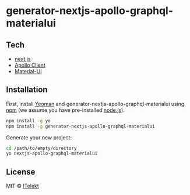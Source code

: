 # generator-nextjs-apollo-graphql-materialui

## Tech

* [next.js](https://github.com/zeit/next.js)
* [Apollo Client](https://www.apollographql.com/client)
* [Material-UI](https://material-ui.com/)

## Installation

First, install [Yeoman](http://yeoman.io) and generator-nextjs-apollo-graphql-materialui using [npm](https://www.npmjs.com/) (we assume you have pre-installed [node.js](https://nodejs.org/)).

```bash
npm install -g yo
npm install -g generator-nextjs-apollo-graphql-materialui
```

Generate your new project:

```bash
cd /path/to/empty/directory
yo nextjs-apollo-graphql-materialui
```

## License

MIT © [ITelekt](https://www.itelekt.com/)